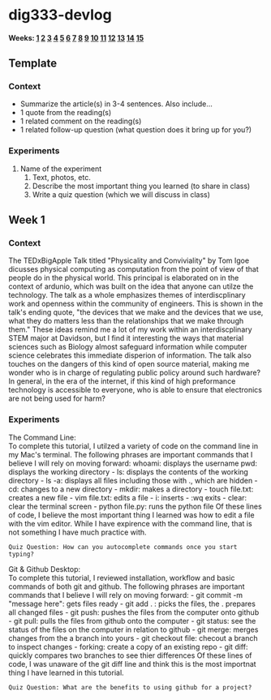 
# dig333-devlog

#### Weeks: [1](#week-1) [2](#week-2) [3](#week-3) [4](#week-4) [5](#week-5) [6](#week-6) [7](#week-7) [8](#week-8) [9](#week-9) [10](#week-10) [11](#week-11) [12](#week-12) [13](#week-13) [14](#week-14) [15](#week-15)








<!--
BELOW IS A WEEKLY TEMPLATE. COPY/PASTE IT TO ADD A WEEK. SEE ASSIGNMENTS FOR DETAILS 
https://docs.google.com/document/d/1PAoPz-3vDPFWS5q9RHRb-dC7T4earpFXJW8w6v9wfZ0/edit
-->

## Template

### Context

- Summarize the article(s) in 3-4 sentences. Also include...
- 1 quote from the reading(s)
- 1 related comment on the reading(s)
- 1 related follow-up question (what question does it bring up for you?)


### Experiments

<!-- List each Platt experiment / Monk recipe outcome, adding notes, photos, schematics, captions to show your work. -->

1. Name of the experiment
    1. Text, photos, etc.
    1. Describe the most important thing you learned (to share in class)
    1. Write a quiz question (which we will discuss in class)

<!-- Start weeks here -->

## Week 1

### Context

The TEDxBigApple Talk titled "Physicality and Conviviality" by Tom Igoe dicusses physical computing as computation from the point of view of that people do in the physical world. This principal is elaborated on in the context of ardunio, which was built on the idea that anyone can utilze the technology. The talk as a whole emphasizes themes of interdiscplinary work and openness within the community of engineers. This is shown in the talk's ending quote, "the devices that we make and the devices that we use, what they do matters less than the relationships that we make through them." These ideas remind me a lot of my work within an interdiscplinary STEM major at Davidson, but I find it interesting the ways that material sciences such as Biology almost safeguard information while computer science celebrates this immediate disperion of information. The talk also touches on the dangers of this kind of open source material, making me wonder who is in charge of regulating public policy around such hardware? In general, in the era of the internet, if this kind of high preformance technology is accessible to everyone, who is able to ensure that electronics are not being used for harm? 

### Experiments

The Command Line: <br>
    To complete this tutorial, I utilzed a variety of code on the command line in my Mac's terminal. The following phrases are important commands that I believe I will rely on moving forward:
        <ls> whoami: displays the username
        <ls> pwd: displays the working directory
        - ls: displays the contents of the working directory
        - ls -a: displays all files including those with ., which are hidden
        - cd: changes to a new directory
        - mkdir: makes a directory
        - touch file.txt: creates a new file
        - vim file.txt: edits a file
            - i: inserts
            - :wq exits
        - clear: clear the terminal screen
        - python file.py: runs the python file
    Of these lines of code, I believe the most important thing I learned was how to edit a file with the vim editor. While I have expirence with the command line, that is not something I have much practice with.

    Quiz Question: How can you autocomplete commands once you start typing?

Git & Github Desktop: <br>
    To complete this tutorial, I reviewed installation, workflow and basic commands of both git and github. The following phrases are important commands that I believe I will rely on moving forward:
        - git commit -m "message here": gets files ready
        - git add . : picks the files, the . prepares all changed files
        - git push: pushes the files from the computer onto github
        - git pull: pulls the files from github onto the computer
        - git status: see the status of the files on the computer in relation to github
        - git merge: merges changes from the a branch into yours
        - git checkout file: checout a branch to inspect changes
        - forking: create a copy of an existing repo
        - git diff: quickly compares two branches to see thier differences
    Of these lines of code, I was unaware of the git diff line and think this is the most importnat thing I have learned in this tutorial.

    Quiz Question: What are the benefits to using github for a project?